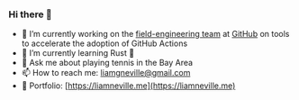 ### Hi there 👋

- 🔭 I’m currently working on the [field-engineering team](https://github.com/orgs/github/teams/field-engineering) at [GitHub](http://github.com/github) on tools to accelerate the adoption of GitHub Actions
- 🌱 I’m currently learning Rust 🦀
- 🎾 Ask me about playing tennis in the Bay Area
- 📫 How to reach me: liamgneville@gmail.com
- 👋 Portfolio: [https://liamneville.me](https://liamneville.me)
